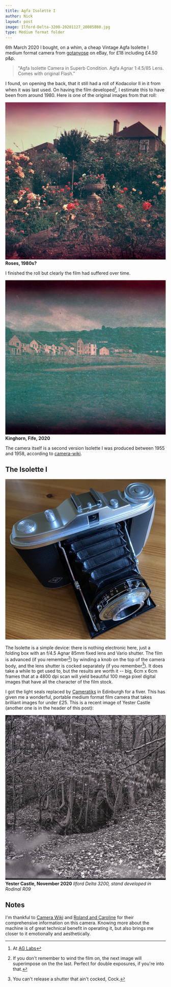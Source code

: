 ```yaml
---
title: Agfa Isolette I
author: Nick
layout: post
image: Ilford-Delta-3200-20201127_20085880.jpg
type: Medium format folder
---
```


6th March 2020 I bought, on a whim, a cheap Vintage Agfa Isolette I medium format camera from [gotanyose](https://www.ebay.com/usr/gotanyose) on eBay, for £18 including £4.50 p&p.

> "Agfa Isolette Camera in Superb Condition. Agfa Agnar 1:4.5/85 Lens. Comes with original Flash.” 

I found, on opening the back, that it still had a roll of Kodacolor II in it from when it was last used. On having the film developed[^ag], I estimate this to have been from around 1980. Here is one of the original images from that roll:

[^ag]: At [AG Labs](https://www.ag-photolab.co.uk/)

![](/img/20-3-20-KodacolorII-1.jpg)
**Roses, 1980s?**

I finished the roll but clearly the film had suffered over time.

![](/img/20-3-20-KodacolorII-10.jpg)
**Kinghorn, Fife, 2020**

The camera itself is a second version Isolette I was produced between 1955 and 1958, according to [camera-wiki](http://camera-wiki.org/wiki/Isolette#Isolette_I).

## The Isolette I
![](/img/Isolette.jpg)

The Isolette is a simple device: there is nothing electronic here, just a folding box with an f/4.5 Agnar 85mm fixed lens and Vario shutter. The film is advanced (if you remember[^arse1]) by winding a knob on the top of the camera body, and the lens shutter is cocked separately (if you remember[^arse2]). It does take a while to get used to, but the results are worth it -- big, 6cm x 6cm frames that at a 4800 dpi scan will yield beautiful 100 mega pixel digital images that have all the character of the film stock.

I got the light seals replaced by [Cameratiks](https://www.cameratiks.co.uk/) in Edinburgh for a fiver. This has given me a wonderful, portable medium format film camera that takes brilliant images for under £25. This is a recent image of Yester Castle (another one is in the header of this post):

![](/img/Ilford-Delta-3200-20201127_20114793.jpg)
**Yester Castle, November 2020** *Ilford Delta 3200, stand developed in Rodinal R09*

## Notes
I'm thankful to [Camera Wiki](http://camera-wiki.org/wiki/Isolette#Isolette_I) and [Roland and Caroline](http://www.rolandandcaroline.co.uk/isolettei/isolettei.html) for their comprehensive information on this camera. Knowing more about the machine is of great technical benefit in operating it, but also brings me closer to it emotionally and aesthetically.

[^arse1]: If you don't remember to wind the film on, the next image will superimpose on the the last. Perfect for double exposures, if you're into that.

[^arse2]: You can't release a shutter that ain't cocked, Cock.
